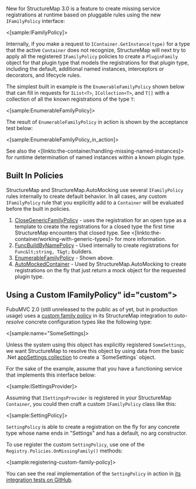 <!--Title: On Missing Family Policies-->
<!--Url: on-missing-family-policies-->


New for StructureMap 3.0 is a feature to create missing service registrations at runtime based on pluggable rules using the new `IFamilyPolicy`
interface:

<[sample:IFamilyPolicy]>

Internally, if you make a request to `IContainer.GetInstance(type)` for a type that the active `Container` does not recognize, StructureMap will next
try to apply all the registered `IFamilyPolicy` policies to create a `PluginFamily` object for that plugin type that models the registrations for that plugin type, including the default, additional named instances, interceptors or decorators, and lifecycle rules. 

The simplest built in example is the `EnumerableFamilyPolicy` shown below that can fill in requests for `IList<T>`, `ICollection<T>`, and `T[]` with a collection of all the known registrations of the type `T`:

<[sample:EnumerableFamilyPolicy]>

The result of `EnumerableFamilyPolicy` in action is shown by the acceptance test below:

<[sample:EnumerableFamilyPolicy_in_action]>

See also the <[linkto:the-container/handling-missing-named-instances]> for runtime determination of named instances within a known plugin type.







## Built In Policies

StructureMap and StructureMap.AutoMocking use several `IFamilyPolicy` rules internally to create default behavior. In all cases, any custom
`IFamilyPolicy` rule that you explicitly add to a `Container` will be evaluated before the built in policies.

1. [CloseGenericFamilyPolicy](https://github.com/structuremap/structuremap/blob/master/src/StructureMap/Graph/CloseGenericFamilyPolicy.cs) - 
   uses the registration for an open type as a template to create the registrations for a closed type the first time StructureMap encounters
   that closed type. See <[linkto:the-container/working-with-generic-types]> for more information.
1. [FuncBuildByNamePolicy](https://github.com/structuremap/structuremap/blob/master/src/StructureMap/Graph/FuncBuildByNamePolicy.cs) - 
   Used internally to create registrations for `Func&lt;string, T&gt;` builders.
1. [EnumerableFamilyPolicy](https://github.com/structuremap/structuremap/blob/master/src/StructureMap/Graph/EnumerableFamilyPolicy.cs) - 
   Shown above.
1. [AutoMockedContainer](https://github.com/structuremap/structuremap/blob/master/src/StructureMap/AutoMocking/AutoMockedContainer.cs) - 
   Used by StructureMap.AutoMocking to create registrations on the fly that just return a mock object for the requested plugin type.



## Using a Custom IFamilyPolicy" id="custom">

FubuMVC 2.0 (still unreleased to the public as of yet, but in production usage) uses a [custom family policy](https://github.com/DarthFubuMVC/fubumvc/blob/master/src/FubuMVC.StructureMap/Settings/SettingPolicy.cs) in its StructureMap
integration to _auto-resolve_ concrete configuration types like the following type:

<[sample:name="SomeSettings]>

Unless the system using this object has explicitly registered `SomeSettings`, we want StructureMap to resolve this object by
using data from the basic .Net [appSettings collection](http://msdn.microsoft.com/en-us/library/aa903313(v=vs.71).aspx) to create a `SomeSettings` object.

For the sake of the example, assume that you have a functioning service that implements this interface below:

<[sample:ISettingsProvider]>

Assuming that `ISettingsProvider` is registered in your StructureMap `Container`, you could then craft a custom
`IFamilyPolicy` class like this:

<[sample:SettingPolicy]>

`SettingPolicy` is able to create a registration on the fly for any concrete type whose name ends in "Settings" and has a default, no arg
constructor.

To use register the custom `SettingPolicy`, use one of the `Registry.Policies.OnMissingFamily()` methods:

<[sample:registering-custom-family-policy]>


You can see the real implementation of the `SettingPolicy` in action in [its integration tests on GitHub](https://github.com/DarthFubuMVC/fubumvc/blob/master/src/FubuMVC.StructureMap/Settings/SettingPolicy.cs).



